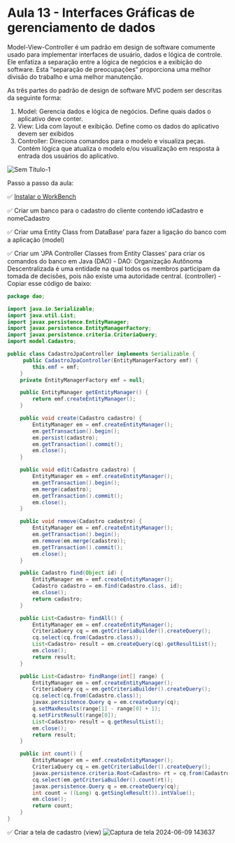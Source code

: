# Aula 13 - Interfaces Gráficas de gerenciamento de dados

Model-View-Controller é um padrão em design de software comumente usado para implementar interfaces de usuário, dados e lógica de controle. Ele enfatiza a separação entre a lógica de negócios e a exibição do software. Esta “separação de preocupações” proporciona uma melhor divisão do trabalho e uma melhor manutenção.

As três partes do padrão de design de software MVC podem ser descritas da seguinte forma:

1. Model: Gerencia dados e lógica de negócios. Define quais dados o aplicativo deve conter.
2. View: Lida com layout e exibição. Define como os dados do aplicativo devem ser exibidos
3. Controller: Direciona comandos para o modelo e visualiza peças. Contém lógica que atualiza o modelo e/ou visualização em resposta à entrada dos usuários do aplicativo.

![Sem Título-1](https://github.com/brunamota/POO/assets/66503956/11ae183d-3ec9-4b08-8163-a2039f82e0be)

Passo a passo da aula:

:white_check_mark: [Instalar o WorkBench](https://dev.mysql.com/downloads/file/?id=528489)

:white_check_mark: Criar um banco para o cadastro do cliente contendo idCadastro e nomeCadastro

:white_check_mark: Criar uma Entity Class from DataBase' para fazer a ligação do banco com a aplicação (model)

:white_check_mark: Criar um 'JPA Controller Classes from Entity Classes' para criar os comandos do banco em Java (DAO)
     - DAO: Organização Autônoma Descentralizada é uma entidade na qual todos os membros participam da tomada de decisões, pois não existe uma autoridade central. (controller)
     - Copiar esse código de baixo:
``` Java
package dao;

import java.io.Serializable;
import java.util.List;
import javax.persistence.EntityManager;
import javax.persistence.EntityManagerFactory;
import javax.persistence.criteria.CriteriaQuery;
import model.Cadastro;

public class CadastroJpaController implements Serializable {
     public CadastroJpaController(EntityManagerFactory emf) {
        this.emf = emf;
    }
    private EntityManagerFactory emf = null;

    public EntityManager getEntityManager() {
        return emf.createEntityManager();
    }

    public void create(Cadastro cadastro) {
        EntityManager em = emf.createEntityManager();
        em.getTransaction().begin();
        em.persist(cadastro);
        em.getTransaction().commit();
        em.close();
    }

    public void edit(Cadastro cadastro) {
        EntityManager em = emf.createEntityManager();
        em.getTransaction().begin();
        em.merge(cadastro);
        em.getTransaction().commit();
        em.close();
    }

    public void remove(Cadastro cadastro) {
        EntityManager em = emf.createEntityManager();
        em.getTransaction().begin();
        em.remove(em.merge(cadastro));
        em.getTransaction().commit();
        em.close();
    }

    public Cadastro find(Object id) {
        EntityManager em = emf.createEntityManager();
        Cadastro cadastro = em.find(Cadastro.class, id);
        em.close();
        return cadastro;
    }

    public List<Cadastro> findAll() {
        EntityManager em = emf.createEntityManager();
        CriteriaQuery cq = em.getCriteriaBuilder().createQuery();
        cq.select(cq.from(Cadastro.class));
        List<Cadastro> result = em.createQuery(cq).getResultList();
        em.close();
        return result;
    }

    public List<Cadastro> findRange(int[] range) {
        EntityManager em = emf.createEntityManager();
        CriteriaQuery cq = em.getCriteriaBuilder().createQuery();
        cq.select(cq.from(Cadastro.class));
        javax.persistence.Query q = em.createQuery(cq);
        q.setMaxResults(range[1] - range[0] + 1);
        q.setFirstResult(range[0]);
        List<Cadastro> result = q.getResultList();
        em.close();
        return result;
    }

    public int count() {
        EntityManager em = emf.createEntityManager();
        CriteriaQuery cq = em.getCriteriaBuilder().createQuery();
        javax.persistence.criteria.Root<Cadastro> rt = cq.from(Cadastro.class);
        cq.select(em.getCriteriaBuilder().count(rt));
        javax.persistence.Query q = em.createQuery(cq);
        int count = ((Long) q.getSingleResult()).intValue();
        em.close();
        return count;
    }
}
```

:white_check_mark: Criar a tela de cadastro (view)
![Captura de tela 2024-06-09 143637](https://github.com/brunamota/POO/assets/66503956/b09b9990-e070-4367-8d33-3e1543cc6844)

